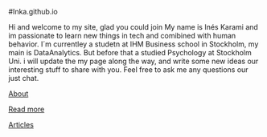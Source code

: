 #Inka.github.io

Hi and welcome to my site, glad you could join 
My name is Inés Karami and im passionate to learn new things in tech and comibined with human behavior. I´m currentley a studetn at IHM Business school in Stockholm, my main is DataAnalytics. But before that a studied Psychology at Stockholm Uni. i will update the my page along the way, and write some new ideas our interesting stuff to share with you.
Feel free to ask me any questions our just chat.

[About](/about)

[Read more](/read-more)

[Articles](/articles)
